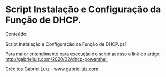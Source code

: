 # Script Instalação e Configuração da Função de DHCP.

Conteúdo:

Script Instalação e Configuração da Função de DHCP.ps1

Para maior entendimento para execução do script acesse o link do artigo: http://gabrielluiz.com/2020/02/dhcp-powershell

Créditos Gabriel Luiz - www.gabrielluiz.com
